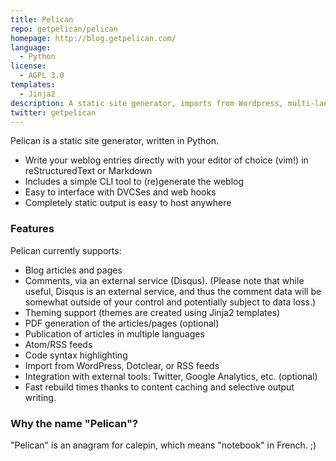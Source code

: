 ```yaml
---
title: Pelican
repo: getpelican/pelican
homepage: http://blog.getpelican.com/
language:
  - Python
license:
  - AGPL 3.0
templates:
  - Jinja2
description: A static site generator, imports from Wordpress, multi-lang publishing.
twitter: getpelican
---
```


Pelican is a static site generator, written in Python.

* Write your weblog entries directly with your editor of choice (vim!) in reStructuredText or Markdown
* Includes a simple CLI tool to (re)generate the weblog
* Easy to interface with DVCSes and web hooks
* Completely static output is easy to host anywhere

### Features

Pelican currently supports:

* Blog articles and pages
* Comments, via an external service (Disqus). (Please note that while useful, Disqus is an external service, and thus the comment data will be somewhat outside of your control and potentially subject to data loss.)
* Theming support (themes are created using Jinja2 templates)
* PDF generation of the articles/pages (optional)
* Publication of articles in multiple languages
* Atom/RSS feeds
* Code syntax highlighting
* Import from WordPress, Dotclear, or RSS feeds
* Integration with external tools: Twitter, Google Analytics, etc. (optional)
* Fast rebuild times thanks to content caching and selective output writing.

### Why the name "Pelican"?

"Pelican" is an anagram for calepin, which means "notebook" in French. ;)
